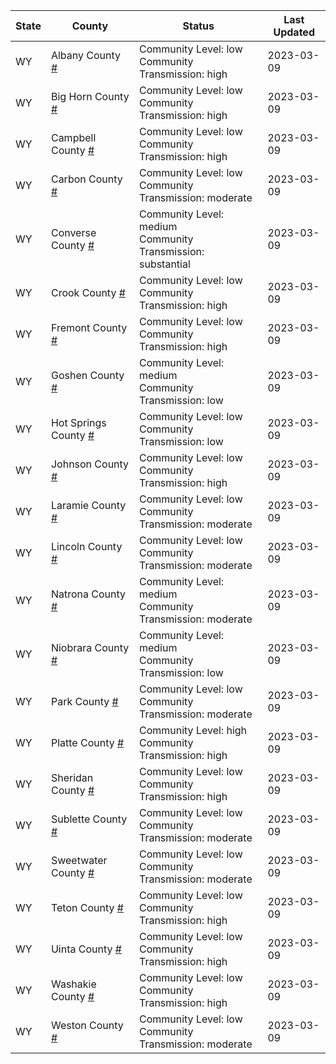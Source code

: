 State | County | Status | Last Updated
--- | --- | --- | --- 
WY | Albany County <a href="#albany_county">#</a> | <a name="albany_county"></a>Community Level: low<br/>Community Transmission: high | 2023-03-09
WY | Big Horn County <a href="#big_horn_county">#</a> | <a name="big_horn_county"></a>Community Level: low<br/>Community Transmission: high | 2023-03-09
WY | Campbell County <a href="#campbell_county">#</a> | <a name="campbell_county"></a>Community Level: low<br/>Community Transmission: high | 2023-03-09
WY | Carbon County <a href="#carbon_county">#</a> | <a name="carbon_county"></a>Community Level: low<br/>Community Transmission: moderate | 2023-03-09
WY | Converse County <a href="#converse_county">#</a> | <a name="converse_county"></a>Community Level: medium<br/>Community Transmission: substantial | 2023-03-09
WY | Crook County <a href="#crook_county">#</a> | <a name="crook_county"></a>Community Level: low<br/>Community Transmission: high | 2023-03-09
WY | Fremont County <a href="#fremont_county">#</a> | <a name="fremont_county"></a>Community Level: low<br/>Community Transmission: high | 2023-03-09
WY | Goshen County <a href="#goshen_county">#</a> | <a name="goshen_county"></a>Community Level: medium<br/>Community Transmission: low | 2023-03-09
WY | Hot Springs County <a href="#hot_springs_county">#</a> | <a name="hot_springs_county"></a>Community Level: low<br/>Community Transmission: low | 2023-03-09
WY | Johnson County <a href="#johnson_county">#</a> | <a name="johnson_county"></a>Community Level: low<br/>Community Transmission: high | 2023-03-09
WY | Laramie County <a href="#laramie_county">#</a> | <a name="laramie_county"></a>Community Level: low<br/>Community Transmission: moderate | 2023-03-09
WY | Lincoln County <a href="#lincoln_county">#</a> | <a name="lincoln_county"></a>Community Level: low<br/>Community Transmission: moderate | 2023-03-09
WY | Natrona County <a href="#natrona_county">#</a> | <a name="natrona_county"></a>Community Level: medium<br/>Community Transmission: moderate | 2023-03-09
WY | Niobrara County <a href="#niobrara_county">#</a> | <a name="niobrara_county"></a>Community Level: medium<br/>Community Transmission: low | 2023-03-09
WY | Park County <a href="#park_county">#</a> | <a name="park_county"></a>Community Level: low<br/>Community Transmission: moderate | 2023-03-09
WY | Platte County <a href="#platte_county">#</a> | <a name="platte_county"></a>Community Level: high<br/>Community Transmission: high | 2023-03-09
WY | Sheridan County <a href="#sheridan_county">#</a> | <a name="sheridan_county"></a>Community Level: low<br/>Community Transmission: high | 2023-03-09
WY | Sublette County <a href="#sublette_county">#</a> | <a name="sublette_county"></a>Community Level: low<br/>Community Transmission: moderate | 2023-03-09
WY | Sweetwater County <a href="#sweetwater_county">#</a> | <a name="sweetwater_county"></a>Community Level: low<br/>Community Transmission: moderate | 2023-03-09
WY | Teton County <a href="#teton_county">#</a> | <a name="teton_county"></a>Community Level: low<br/>Community Transmission: high | 2023-03-09
WY | Uinta County <a href="#uinta_county">#</a> | <a name="uinta_county"></a>Community Level: low<br/>Community Transmission: high | 2023-03-09
WY | Washakie County <a href="#washakie_county">#</a> | <a name="washakie_county"></a>Community Level: low<br/>Community Transmission: high | 2023-03-09
WY | Weston County <a href="#weston_county">#</a> | <a name="weston_county"></a>Community Level: low<br/>Community Transmission: moderate | 2023-03-09
